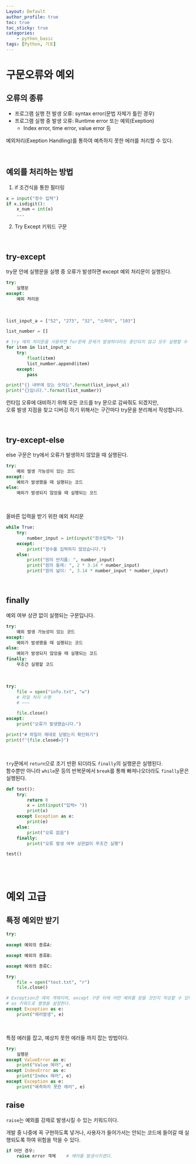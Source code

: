 ```yaml
---
Layout: Default
author_profile: true
toc: true
toc_sticky: true
categories:
    - python_basic
tags: [Python, 기초]
---
```


# 구문오류와 예외
## 오류의 종류
- 프로그램 실행 전 발생 오류: syntax error(문법 자체가 틀린 경우)
- 프로그램 실행 중 발생 오류: Runtime error 또는 예외(Exeption)  
    - Index error, time error, value error 등

예외처리(Exeption Handling)를 통하여 예측하지 못한 에러를 처리할 수 있다.

<br>

## 예외를 처리하는 방법
1. if 조건식을 통한 필터링

```python
x = input("정수 입력")
if x.isdigit():
    x_num = int(x)
    ...
```
    
2. Try Except 키워드 구문

<br>

## try-except 
try문 안에 실행문을 실행 중 오류가 발생하면 except 예외 처리문이 실행된다.

```python
try:
    실행문
except:
    예외 처리문
```

<br>

```python
list_input_a = ["52", "273", "32", "스파이", "103"]

list_number = []

# try 예외 처리문을 사용하면 for문에 문제가 발생하더라도 중단되지 않고 모두 실행할 수 있다.
for item in list_input_a:
    try:
        float(item)
        list_number.append(item)
    except:
        pass

print("{} 내부에 있는 숫자는".format(list_input_a))
print("{}입니다.".format(list_number))
```

런타임 오류에 대비하기 위해 모든 코드를 try 문으로 감싸줘도 되겠지만,  
오류 발생 지점을 찾고 디버깅 하기 위해서는 구간마다 try문을 분리해서 작성합니다.

<br>

## try-except-else
else 구문은 try에서 오류가 발생하지 않았을 때 실행된다.

```python
try:
    예외 발생 가능성이 있는 코드
except:
    예외가 발생했을 때 실행되는 코드
else:
    예외가 발생되지 않았을 때 실행되는 코드
```

<br>

올바른 입력을 받기 위한 예외 처리문

```python
while True:
    try:
        number_input = int(input("정수입력> "))
    except:
        print("정수를 입력하지 않았습니다.")
    else:
        print("원의 반지름: ", number_input)
        print("원의 둘레: ", 2 * 3.14 * number_input)
        print("원의 넓이: ", 3.14 * number_input * number_input)
```

<br>

## finally 
예외 여부 상관 없이 실행되는 구문입니다.

```python
try:
    예외 발생 가능성이 있는 코드
except:
    예외가 발생했을 때 실행되는 코드
else:
    예외가 발생되지 않았을 때 실행되는 코드
finally:
    무조건 실행할 코드
```

<br>

```python
try:
    file = open("info.txt", "w")
    # 파일 처리 수행
    # ~~~

    file.close()
except:
    print("오류가 발생했습니다.")

print("# 파일이 제대로 닫혔는지 확인하기")
print(f"{file.closed=}")

```

<br>

`try`문에서 `return`으로 조기 반환 되더라도 `finally`의 실행문은 실행된다.  
함수뿐만 아니라 `while`문 등의 반복문에서 `break`를 통해 빠져나오더라도 `finally`문은 실행된다.

```python
def test():
    try:
        return 0
        x = int(input("입력> "))
        print(x)
    except Exception as e:
        print(e)
    else:
        print("오류 없음")
    finally:
        print("오류 발생 여부 상관없이 무조건 실행")

test()
```

<br>
<br>

# 예외 고급
## 특정 예외만 받기
```python
try:
    
except 예외의 종류A:

except 예외의 종류B:

except 예외의 종류C:
```

```python
try:
    file = open("test.txt", "r")
    file.close()

# Exception은 예외 객체이며, except 구문 뒤에 어떤 예외를 받을 것인지 작성할 수 있다.
# as 키워드로 별명을 설정한다.
except Exception as e:
    print("에러발생", e)
```

<br>

특정 에러를 잡고, 예상치 못한 에러들 까지 잡는 방법이다.

```python
try:
    실행문
except ValueError as e:
    print("Value 에러", e)
except IndexError as e:
    print("Index 에러", e)
except Exception as e:
    print("예측하지 못한 에러", e)
```

## raise
`raise`는 예외를 강제로 발생시킬 수 있는 키워드이다.

개발 중 나중에 꼭 구현하도록 넣거나, 사용자가 들어가서는 안되는 코드에 들어갈 때 실행되도록 하여 위험을 막을 수 있다.

```python
if 어떤 경우:
    raise error 객체    # 에러를 발생시키겠다.
```

